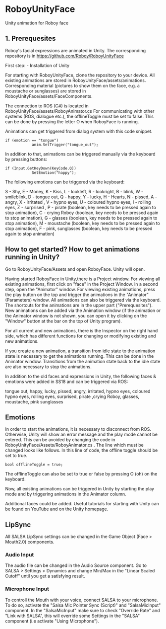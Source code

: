# RoboyUnityFace
Unity animation for Roboy face

## 1. Prerequesites 

Roboy's facial expressions are animated in Unity. The corresponding repository is in https://github.com/Roboy/RoboyUnityFace

First step: - Installation of Unity

For starting with RoboyUnityFace, clone the repository to your device. All existing animations are stored in RoboyUnityFace/assets/animations. Corresponding material (pictures to show them on the face, e.g. a moustache or sunglasses) are stored in RoboyUnityFace/assets/FaceComponents.

The connection to ROS (C#) is located in RoboyUnityFace/assets/RoboyAnimator.cs 
For communicating with other systems (ROS, dialogue etc.), the offlineToggle must be set to false. This can be done by pressing the letter O  when RoboyFace is running. 

Animations can get triggered from dialog system with this code snippet.  

```
if (emotion == "tongue")
            anim.SetTrigger("tongue_out");
```
In addition to that, animations can be triggered manually via the keyboard by pressing buttons: 

```
if (Input.GetKeyDown(KeyCode.Q))
            SetEmotion("happy");
```

The following emotions can be triggered via the keyboard:

S - Shy, E - Money, K - Kiss, L - lookleft, R - lookright, B - blink, W - smileblink, D - tongue out, Q - happy, Y - lucky, H - Hearts, N - pissed, A - angry, X - irritated , V - hypno eyes, U - coloured hypno eyes, I - rolling eyes, Z - surprised , P - pirate (boolean, key needs to be pressed again to stop animation), C - crying Roboy (boolean, key needs to be pressed again to stop animation), G - glasses (boolean, key needs to be pressed again to stop animation), M - moustache (boolean, key needs to be pressed again to stop animation), F - pink, sunglasses (boolean, key needs to be pressed again to stop animation)


## How to get started? How to get animations running in Unity? 

Go to RoboyUnityFace/Assets and open RoboyFace. Unity will open. 

Having started RoboyFace in Unity,there is a Project window. For viewing all existing animations, first click on "face" in the Project Window. In a second step, open the "Animator" window. For viewing existing animations, press the play button on the top and trigger the animations in the "Animator" (Parameters) window. All animations can also be triggered via the keyboard. The shortcuts for the animations are in the upper part ("Prerequesites"). New animations can be added via the Animation window (if the animation or the Animator window is not shown, you can open it by clicking on the "Window" button at the bar on the top of Unity program).

For all current and new animations, there is the Inspector on the right hand side, which has different functions for changing or modifying existing and new animations.

If you create a new animation, a transition from idle state to the animation state is necessary to get the animations running. This can be done in the Animator window. Transitions from the animation state back to the idle state are also necessary to stop the animations.

In addition to the old faces and expressions in Unity, the following faces & emotions were added in SS18 and can be triggered via ROS:

tongue out, happy, lucky, pissed, angry, irritated, hypno eyes, coloured hypno eyes, rolling eyes, surprised, pirate ,crying Roboy, glasses, moustache, pink sunglasses

## Emotions

In order to start the animations, it is necessary to disconnect from ROS. Otherwise, Unity will show an error message and the play mode cannot be entered. This can be avoided by changing the code in RoboyUnityFace/Assets/RoboyAnimator.cs . The line which must be changed looks like follows. In this line of code, the offline toggle should be set to true.

```
bool offlineToggle = true;
```

The offlineToggle can also be set to true or false by pressing O (oh) on the keyboard. 

Now, all existing animations can be triggered in Unity by starting the play mode and by triggering animations in the Animator column.

Additional faces could be added. Useful tutorials for starting with Unity can be found on YouTube and on the Unity homepage.

## LipSync
All SALSA LipSync settings can be changed in the Game Object (Face > Mouth2.0) components.
### Audio Input
The audio file can be changed in the Audio Source component. Go to SALSA > Settings > Dynamics and change Min/Max in the "Linear Scaled Cutoff" until you get a satisfying result.
### Microphone Input
To controll the Mouth with your voice, connect SALSA to your microphone. To do so, activate the "Salsa Mic Pointer Sync (Script)" and "SalsaMicInput" component. In the "SalsaMicInput" make sure to check "Override Rate" and "Link with SALSA", this will override some Settings in the "SALSA" component (i.e activate "Using Microphone"). 
